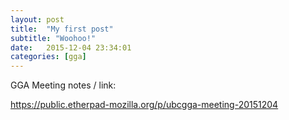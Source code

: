 ```yaml
---
layout: post
title:  "My first post"
subtitle: "Woohoo!"
date:   2015-12-04 23:34:01
categories: [gga]
---
```

 
GGA Meeting notes / link: 

https://public.etherpad-mozilla.org/p/ubcgga-meeting-20151204
